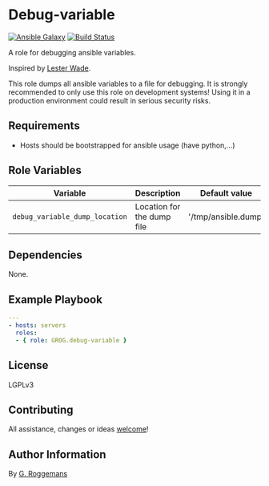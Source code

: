# Debug-variable

[![Ansible Galaxy](http://img.shields.io/badge/galaxy-GROG.debug--variable-660198.svg?style=flat)](https://galaxy.ansible.com/list#/roles/)
[![Build Status](https://travis-ci.org/GROG/ansible-role-debug-variable.svg?branch=master)](https://travis-ci.org/GROG/ansible-role-debug-variable)

A role for debugging ansible variables.

Inspired by [Lester Wade](https://coderwall.com/p/13lh6w).

This role dumps all ansible variables to a file for debugging. It is strongly
recommended to only use this role on development systems! Using it in a
production environment could result in serious security risks.

## Requirements

- Hosts should be bootstrapped for ansible usage (have python,...)

## Role Variables

| Variable | Description | Default value |
|----------|-------------|---------------|
| `debug_variable_dump_location` | Location for the dump file | '/tmp/ansible.dump' |


## Dependencies

None.

## Example Playbook

```yaml
---
- hosts: servers
  roles:
  - { role: GROG.debug-variable }
```

## License

LGPLv3

## Contributing

All assistance, changes or ideas [welcome](https://github.com/GROG/ansible-role-debug-variable/issues)!

## Author Information

By [G. Roggemans](https://github.com/groggemans)
